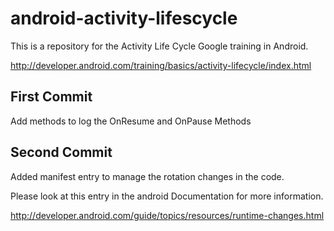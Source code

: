 # android-activity-lifescycle
This is a repository for the Activity Life Cycle Google training in Android.

http://developer.android.com/training/basics/activity-lifecycle/index.html

First Commit
-------------

Add methods to log the OnResume and OnPause Methods


Second Commit
--------------

Added manifest entry to manage the rotation changes in the code.

Please look at this entry in the android Documentation for more information.

http://developer.android.com/guide/topics/resources/runtime-changes.html



